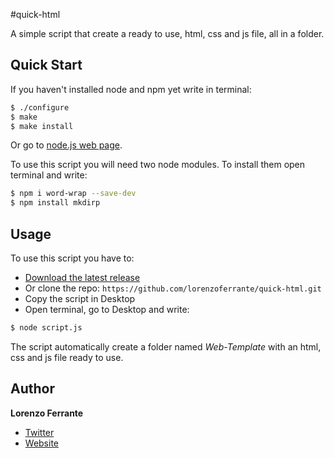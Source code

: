 #quick-html

A simple script that create a ready to use, html, css and js file, all in a folder.

## Quick Start

If you haven't installed node and npm yet write in terminal:

```bash
$ ./configure
$ make
$ make install
```
Or go to [node.js web page](http://nodejs.org/).

To use this script you will need two node modules. To install them open terminal and write:

```bash
$ npm i word-wrap --save-dev
$ npm install mkdirp
```

## Usage

To use this script you have to:

* [Download the latest release](https://github.com/lorenzoferrante/quick-html/archive/master.zip)
* Or clone the repo: `https://github.com/lorenzoferrante/quick-html.git`
* Copy the script in Desktop
* Open terminal, go to Desktop and write:

```bash
$ node script.js
```

The script automatically create a folder named *Web-Template* with an html, css and js file ready to use. 

## Author

**Lorenzo Ferrante**

+ [Twitter](http://twitter.com/ferrantelorenzo)
+ [Website](http://lorenzoferrante.tumblr.com/me)
